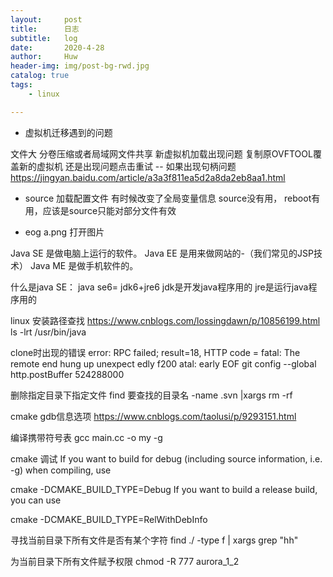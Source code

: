 ```yaml
---
layout:     post
title:      日志
subtitle:   log
date:       2020-4-28
author:     Huw
header-img: img/post-bg-rwd.jpg
catalog: true
tags:
    - linux

---
```


- 虚拟机迁移遇到的问题

文件大  分卷压缩或者局域网文件共享
新虚拟机加载出现问题   复制原OVFTOOL覆盖新的虚拟机 还是出现问题点击重试   --  如果出现句柄问题  https://jingyan.baidu.com/article/a3a3f811ea5d2a8da2eb8aa1.html


- source 加载配置文件 
有时候改变了全局变量信息 source没有用， reboot有用，应该是source只能对部分文件有效

- eog a.png 打开图片


Java SE 是做电脑上运行的软件。
Java EE 是用来做网站的-（我们常见的JSP技术）
Java ME 是做手机软件的。

什么是java SE： 
java se6= jdk6+jre6
jdk是开发java程序用的 jre是运行java程序用的




linux 安装路径查找  https://www.cnblogs.com/lossingdawn/p/10856199.html   ls -lrt /usr/bin/java


clone时出现的错误
error: RPC failed; result=18, HTTP code = fatal: The remote end hung up unexpect
edly
f200
atal: early EOF
git config --global http.postBuffer 524288000 


删除指定目录下指定文件
find 要查找的目录名 -name .svn |xargs rm -rf

cmake  gdb信息选项  https://www.cnblogs.com/taolusi/p/9293151.html

编译携带符号表  gcc main.cc  -o my -g

cmake 调试 
If you want to build for debug (including source information, i.e. -g) when compiling, use

cmake -DCMAKE_BUILD_TYPE=Debug <path>
If you want to build a release build, you can use

cmake -DCMAKE_BUILD_TYPE=RelWithDebInfo <path>

  寻找当前目录下所有文件是否有某个字符  find ./  -type f | xargs grep "hh"
  
  为当前目录下所有文件赋予权限 chmod -R  777 aurora_1_2




